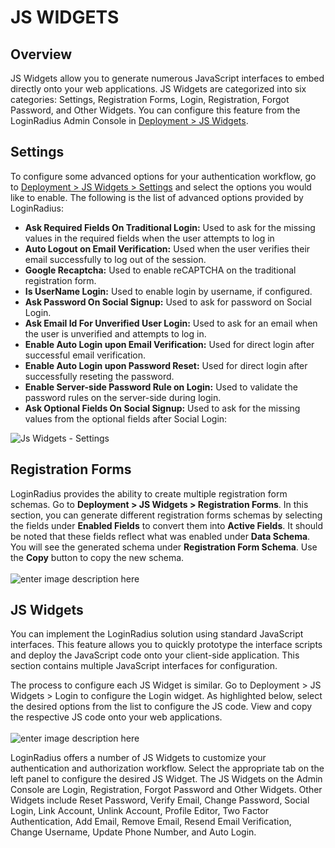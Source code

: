 # JS WIDGETS

## Overview

JS Widgets allow you to generate numerous JavaScript interfaces to embed directly onto your web applications. JS Widgets are categorized into six categories: Settings, Registration Forms, Login, Registration, Forgot Password, and Other Widgets. You can configure this feature from the LoginRadius Admin Console in [Deployment > JS Widgets](https://adminconsole.loginradius.com/deployment/js-widgets/settings).

## Settings

To configure some advanced options for your authentication workflow, go to [Deployment > JS Widgets > Settings](https://adminconsole.loginradius.com/deployment/js-widgets/settings) and select the options you would like to enable. The following is the list of advanced options provided by LoginRadius:

- **Ask Required Fields On Traditional Login:** Used to ask for the missing values in the required fields when the user attempts to log in
- **Auto Logout on Email Verification:** Used when the user verifies their email successfully to log out of the session.
- **Google Recaptcha:** Used to enable reCAPTCHA on the traditional registration form.
- **Is UserName Login:** Used to enable login by username, if configured.
- **Ask Password On Social Signup:** Used to ask for password on Social Login.
- **Ask Email Id For Unverified User Login:** Used to ask for an email when the user is unverified and attempts to log in.
- **Enable Auto Login upon Email Verification:** Used for direct login after successful email verification.
- **Enable Auto Login upon Password Reset:** Used for direct login after successfully reseting the password.
- **Enable Server-side Password Rule on Login:** Used to validate the password rules on the server-side during login.
- **Ask Optional Fields On Social Signup:** Used to ask for the missing values from the optional fields after Social Login:

![Js Widgets - Settings](https://apidocs.lrcontent.com/images/Js-Widgets---Settings_145706281c0b1909844.05708943.png "Js Widgets - Settings")

## Registration Forms

LoginRadius provides the ability to create multiple registration form schemas. Go to **Deployment > JS Widgets > Registration Forms**. In this section, you can generate different registration forms schemas by selecting the fields under **Enabled Fields** to convert them into **Active Fields**. It should be noted that these fields reflect what was enabled under **Data Schema**. You will see the generated schema under **Registration Form Schema**. Use the **Copy** button to copy the new schema.
<br><br>![enter image description here](https://apidocs.lrcontent.com/images/ac16_266395e9323caa77eb4.01226336.png)

## JS Widgets

You can implement the LoginRadius solution using standard JavaScript interfaces. This feature allows you to quickly prototype the interface scripts and deploy the JavaScript code onto your client-side application. This section contains multiple JavaScript interfaces for configuration.

The process to configure each JS Widget is similar. Go to Deployment > JS Widgets > Login to configure the Login widget. As highlighted below, select the desired options from the list to configure the JS code. View and copy the respective JS code onto your web applications.
<br><br>![enter image description here](https://apidocs.lrcontent.com/images/ac17_163675e9323e6b644e3.99768026.png "enter image title here")

LoginRadius offers a number of JS Widgets to customize your authentication and authorization workflow. Select the appropriate tab on the left panel to configure the desired JS Widget. The JS Widgets on the Admin Console are Login, Registration, Forgot Password and Other Widgets. Other Widgets include Reset Password, Verify Email, Change Password, Social Login, Link Account, Unlink Account, Profile Editor, Two Factor Authentication, Add Email, Remove Email, Resend Email Verification, Change Username, Update Phone Number, and Auto Login.
